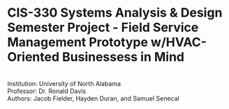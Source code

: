 # CIS-330 Systems Analysis & Design Semester Project - Field Service Management Prototype w/HVAC-Oriented Businessess in Mind
<br>
Institution: University of North Alabama
<br>
Professor: Dr. Ronald Davis
<br>
Authors: Jacob Fielder, Hayden Duran, and Samuel Senecal
